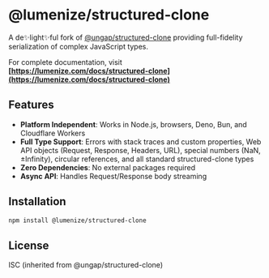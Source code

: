 # @lumenize/structured-clone

A de✨light✨ful fork of [@ungap/structured-clone](https://github.com/ungap/structured-clone) providing full-fidelity serialization of complex JavaScript types.

For complete documentation, visit **[https://lumenize.com/docs/structured-clone](https://lumenize.com/docs/structured-clone)**

## Features

- **Platform Independent**: Works in Node.js, browsers, Deno, Bun, and Cloudflare Workers
- **Full Type Support**: Errors with stack traces and custom properties, Web API objects (Request, Response, Headers, URL), special numbers (NaN, ±Infinity), circular references, and all standard structured-clone types
- **Zero Dependencies**: No external packages required
- **Async API**: Handles Request/Response body streaming

## Installation

```bash
npm install @lumenize/structured-clone
```

## License

ISC (inherited from @ungap/structured-clone)
